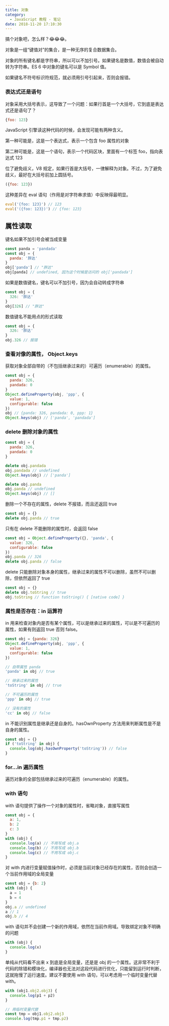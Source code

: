 ```yaml
---
title: 对象
category:
  - JavaScript 教程 - 笔记
date: 2018-11-20 17:10:30
---
```


搞个对象吧，怎么样？😂😂😂。 

对象是一组“键值对”的集合，是一种无序的复合数据集合。

对象的所有键名都是字符串，所以可以不加引号。如果键名是数值，数值会被自动转为字符串。ES 6 中对象的键名可以是 Symbol 值。

如果键名不符号标识符规范，就必须用引号引起来，否则会报错。

### 表达式还是语句

对象采用大括号表示，这导致了一个问题：如果行首是一个大括号，它到底是表达式还是语句了？

```js
{foo: 123}
```

JavaScript 引擎读这种代码的时候，会发现可能有两种含义。

第一种可能是，这是一个表达式，表示一个包含 foo 属性的对象

第二种可能是，这是一个语句，表示一个代码区块，里面有一个标签 foo，指向表达式 123

位了避免歧义，V8 规定，如果行首是大括号，一律解释为对象。不过，为了避免歧义，最好在大括号前加上圆括号。

```js
({foo: 123})
```

这种差异在 eval 语句（作用是对字符串求值）中反映得最明显。

```js
eval('{foo: 123}') // 123
eval('({foo: 123})') // {foo: 123}
```

## 属性读取

键名如果不加引号会被当成变量

```js
const panda = 'pandada'
const obj = {
  panda: '胖达'
}
obj['panda'] // "胖达"
obj[panda] // undefined, 因为这个时候是访问的 obj['pandada']
```

如果是数值键名，键名可以不加引号，因为会自动转成字符串

```js
const obj = {
  326: '胖达'
}
obj[326] // "胖达"
```

数值键名不能用点的形式读取

```js
const obj = {
  326: '胖达'
}
obj.326 // 报错
```

### 查看对像的属性， Object.keys

获取对象全部自带的（不包括继承过来的）可遍历（enumerable）的属性。

```js
const obj = {
  panda: 326,
  pandada: 0
}
Object.defineProperty(obj, 'ppp', {
  value: 1,
  configurable: false
})
obj // {panda: 326, pandada: 0, ppp: 1}
Object.keys(obj) // ['panda', 'pandada']
```

### delete 删除对象的属性

```js
const obj = {
  panda: 326,
  pandada: 0
}

delete obj.pandada
obj.pandada // undefined
Object.keys(obj) // ['panda']

delete obj.panda
obj.panda // undefined
Object.keys(obj) // []
```

删除一个不存在的属性，delete 不报错，而且还返回 true

```js
const obj = {}
delete obj.panda // true
```

只有在 delete 不能删除的属性时，会返回 false

```js
const obj = Object.defineProperty({}, 'panda', {
  value: 326,
  configurable: false
})
obj.panda // 326
delete obj.panda // false
```

delete 只能删除对象本身的属性，继承过来的属性不可以删除，虽然不可以删除，但依然返回了 true

```js
const obj = {}
delete obj.toString // true
obj.toString // function toString() { [native code] }
```

### 属性是否存在：in 运算符

in 用来检查对象内是否有某个属性，可以是继承过来的属性，可以是不可遍历的属性，如果有则返回 true 否则 false。

```js
const obj = {panda: 326}
Object.defineProperty(obj, 'ppp', {
  value: 1,
  configurable: false
})

// 自带属性 panda
'panda' in obj // true

// 继承过来的属性
'toString' in obj // true

// 不可遍历的属性
'ppp' in obj // true

// 没有的属性
'cc' in obj // false
```

in 不能识别属性是继承还是自身的。hasOwnProperty 方法用来判断属性是不是自身的属性。

```js
const obj = {}
if ('toString' in obj) {
  console.log(obj.hasOwnProperty('toString')) // false
}
```

### for...in 遍历属性

遍历对象的全部包括继承过来的可遍历（enumerable）的属性。

### with 语句

with 语句提供了操作一个对象的属性时，省略对象，直接写属性

```js
const obj = {
  a: 1,
  b: 2
  c: 3
}
with (obj) {
  console.log(a) // 不用写成 obj.a
  console.log(b) // 不用写成 obj.b
  console.log(c) // 不用写成 obj.c
}
```

对 with 内进行变量赋值操作时，必须是当前对象已经存在的属性，否则会创造一个当前作用域的全局变量

```js
const obj = {b: 2}
with (obj) {
  a = 1
  b = 4
}
obj.a // undefined
a // 1
obj.b // 4
```

with 语句并不会创建一个新的作用域，依然在当前作用域。导致绑定对象不明确的问题

```js
with (obj) {
  console.log(x)
}
```

单纯从代码看不出来 x 到底是全局变量，还是是 obj 的一个属性。这非常不利于代码的除错和模块化，编译器也无法对这段代码进行优化，只能留到运行时判断，这就拖慢了运行速度。建议不要使用 with 语句，可以考虑用一个临时变量代替 with。

```js
with (obj1.obj2.obj3) {
  console.log(p1 + p2)
}

// 用临时变量代替
const tmp = obj1.obj2.obj3
console.log(tmp.p1 + tmp.p2)
```
